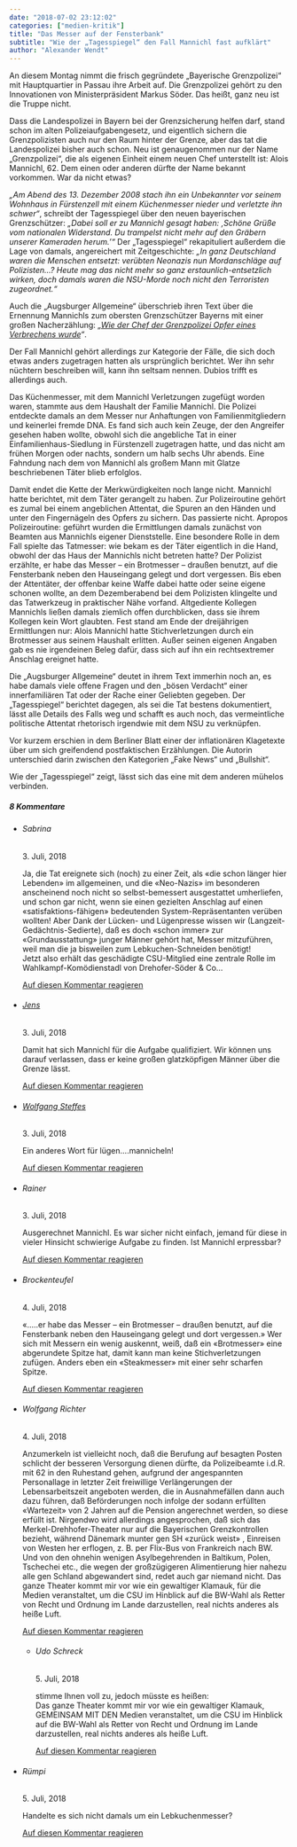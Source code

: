 ```yaml
---
date: "2018-07-02 23:12:02"
categories: ["medien-kritik"]
title: "Das Messer auf der Fensterbank"
subtitle: "Wie der „Tagesspiegel“ den Fall Mannichl fast aufklärt"
author: "Alexander Wendt"
---
```




An diesem Montag nimmt die frisch gegründete „Bayerische Grenzpolizei“ mit Hauptquartier in Passau ihre Arbeit auf. Die Grenzpolizei gehört zu den Innovationen von Ministerpräsident Markus Söder. Das heißt, ganz neu ist die Truppe nicht.

<!--more-->

Dass die Landespolizei in Bayern bei der Grenzsicherung helfen darf, stand schon im alten Polizeiaufgabengesetz, und eigentlich sichern die Grenzpolizisten auch nur den Raum hinter der Grenze, aber das tat die Landespolizei bisher auch schon. Neu ist genaugenommen nur der Name „Grenzpolizei“, die als eigenen Einheit einem neuen Chef unterstellt ist: Alois Mannichl, 62. Dem einen oder anderen dürfte der Name bekannt vorkommen. War da nicht etwas?

_„Am Abend des 13. Dezember 2008 stach ihn ein Unbekannter vor seinem Wohnhaus in Fürstenzell mit einem Küchenmesser nieder und verletzte ihn schwer“_, schreibt der Tagesspiegel über den neuen bayerischen Grenzschützer: _„Dabei soll er zu Mannichl gesagt haben: ‚Schöne Grüße vom nationalen Widerstand. Du trampelst nicht mehr auf den Gräbern unserer Kameraden herum.’“_ Der „Tagesspiegel“ rekapituliert außerdem die Lage von damals, angereichert mit Zeitgeschichte: _„In ganz Deutschland waren die Menschen entsetzt: verübten Neonazis nun Mordanschläge auf Polizisten&#8230;? Heute mag das nicht mehr so ganz erstaunlich-entsetzlich wirken, doch damals waren die NSU-Morde noch nicht den Terroristen zugeordnet.“_

Auch die „Augsburger Allgemeine“ überschrieb ihren Text über die Ernennung Mannichls zum obersten Grenzschützer Bayerns mit einer großen Nacherzählung: _„<a href="https://www.augsburger-allgemeine.de/bayern/Wie-der-Chef-der-Grenzpolizei-Opfer-eines-Verbrechens-wurde-id51508826.html">Wie der Chef der Grenzpolizei Opfer eines Verbrechens wurde</a>“_.

Der Fall Mannichl gehört allerdings zur Kategorie der Fälle, die sich doch etwas anders zugetragen hatten als ursprünglich berichtet. Wer ihn sehr nüchtern beschreiben will, kann ihn seltsam nennen. Dubios trifft es allerdings auch.

Das Küchenmesser, mit dem Mannichl Verletzungen zugefügt worden waren, stammte aus dem Haushalt der Familie Mannichl. Die Polizei entdeckte damals an dem Messer nur Anhaftungen von Familienmitgliedern und keinerlei fremde DNA. Es fand sich auch kein Zeuge, der den Angreifer gesehen haben wollte, obwohl sich die angebliche Tat in einer Einfamilienhaus-Siedlung in Fürstenzell zugetragen hatte, und das nicht am frühen Morgen oder nachts, sondern um halb sechs Uhr abends. Eine Fahndung nach dem von Mannichl als großem Mann mit Glatze beschriebenen Täter blieb erfolglos.

Damit endet die Kette der Merkwürdigkeiten noch lange nicht. Mannichl hatte berichtet, mit dem Täter gerangelt zu haben. Zur Polizeiroutine gehört es zumal bei einem angeblichen Attentat, die Spuren an den Händen und unter den Fingernägeln des Opfers zu sichern. Das passierte nicht. Apropos Polizeiroutine: geführt wurden die Ermittlungen damals zunächst von Beamten aus Mannichls eigener Dienststelle. Eine besondere Rolle in dem Fall spielte das Tatmesser: wie bekam es der Täter eigentlich in die Hand, obwohl der das Haus der Mannichls nicht betreten hatte? Der Polizist erzählte, er habe das Messer – ein Brotmesser – draußen benutzt, auf die Fensterbank neben den Hauseingang gelegt und dort vergessen. Bis eben der Attentäter, der offenbar keine Waffe dabei hatte oder seine eigene schonen wollte, an dem Dezemberabend bei dem Polizisten klingelte und das Tatwerkzeug in praktischer Nähe vorfand. Altgediente Kollegen Mannichls ließen damals ziemlich offen durchblicken, dass sie ihrem Kollegen kein Wort glaubten. Fest stand am Ende der dreijährigen Ermittlungen nur: Alois Mannichl hatte Stichverletzungen durch ein Brotmesser aus seinem Haushalt erlitten. Außer seinen eigenen Angaben gab es nie irgendeinen Beleg dafür, dass sich auf ihn ein rechtsextremer Anschlag ereignet hatte.

Die „Augsburger Allgemeine“ deutet in ihrem Text immerhin noch an, es habe damals viele offene Fragen und den „bösen Verdacht“ einer innerfamiliären Tat oder der Rache einer Geliebten gegeben. Der „Tagesspiegel“ berichtet dagegen, als sei die Tat bestens dokumentiert, lässt alle Details des Falls weg und schafft es auch noch, das vermeintliche politische Attentat rhetorisch irgendwie mit dem NSU zu verknüpfen.

Vor kurzem erschien in dem Berliner Blatt einer der inflationären Klagetexte über um sich greifendend postfaktischen Erzählungen. Die Autorin unterschied darin zwischen den Kategorien „Fake News“ und „Bullshit“.

Wie der „Tagesspiegel“ zeigt, lässt sich das eine mit dem anderen mühelos verbinden.


<!--more-->
<h5 class="comments-h">
8 Kommentare </h5>
<ul class="commentlist">
<li class="comment even thread-even depth-1 clearfix" id="li-comment-3902">
<h6 class="author">Sabrina</h6> <span class="date">3. Juli, 2018</span>



Ja, die Tat ereignete sich (noch) zu einer Zeit, als «die schon länger hier Lebenden» im allgemeinen, und die «Neo-Nazis» im besonderen anscheinend noch nicht so selbst-bemessert ausgestattet umherliefen, und schon gar nicht, wenn sie einen gezielten Anschlag auf einen «satisfaktions-fähigen» bedeutenden System-Repräsentanten verüben wollten! Aber Dank der Lücken- und Lügenpresse wissen wir (Langzeit-Gedächtnis-Sedierte), daß es doch «schon immer» zur «Grundausstattung» junger Männer gehört hat, Messer mitzuführen, weil man die ja bisweilen zum Lebkuchen-Schneiden benötigt!<br>
Jetzt also erhält das geschädigte CSU-Mitglied eine zentrale Rolle im Wahlkampf-Komödienstadl von Drehofer-Söder &amp; Co&#8230;

<a rel="nofollow" class="comment-reply-link" href="#comment-3902" data-commentid="3902" data-postid="7080" data-belowelement="comment-3902" data-respondelement="respond" data-replyto="Antworte auf Sabrina" aria-label="Antworte auf Sabrina">Auf diesen Kommentar reagieren</a> 


</li>
<li class="comment odd alt thread-odd thread-alt depth-1 clearfix" id="li-comment-3906">
<h6 class="author"><a href="https://www.youtube.com/channel/UCEayt6eQ7u29cWLJFpXpCrg" class="url" rel="ugc external nofollow">Jens</a></h6> <span class="date">3. Juli, 2018</span>



Damit hat sich Mannichl für die Aufgabe qualifiziert. Wir können uns darauf verlassen, dass er keine großen glatzköpfigen Männer über die Grenze lässt.

<a rel="nofollow" class="comment-reply-link" href="#comment-3906" data-commentid="3906" data-postid="7080" data-belowelement="comment-3906" data-respondelement="respond" data-replyto="Antworte auf Jens" aria-label="Antworte auf Jens">Auf diesen Kommentar reagieren</a> 


</li>
<li class="comment even thread-even depth-1 clearfix" id="li-comment-3909">
<h6 class="author"><a href="https://web.de" class="url" rel="ugc external nofollow">Wolfgang Steffes</a></h6> <span class="date">3. Juli, 2018</span>



Ein anderes Wort für lügen&#8230;.mannicheln!

<a rel="nofollow" class="comment-reply-link" href="#comment-3909" data-commentid="3909" data-postid="7080" data-belowelement="comment-3909" data-respondelement="respond" data-replyto="Antworte auf Wolfgang Steffes" aria-label="Antworte auf Wolfgang Steffes">Auf diesen Kommentar reagieren</a> 


</li>
<li class="comment odd alt thread-odd thread-alt depth-1 clearfix" id="li-comment-3910">
<h6 class="author">Rainer</h6> <span class="date">3. Juli, 2018</span>



Ausgerechnet Mannichl. Es war sicher nicht einfach, jemand für diese in vieler Hinsicht schwierige Aufgabe zu finden. Ist Mannichl erpressbar?

<a rel="nofollow" class="comment-reply-link" href="#comment-3910" data-commentid="3910" data-postid="7080" data-belowelement="comment-3910" data-respondelement="respond" data-replyto="Antworte auf Rainer" aria-label="Antworte auf Rainer">Auf diesen Kommentar reagieren</a> 


</li>
<li class="comment even thread-even depth-1 clearfix" id="li-comment-3915">
<h6 class="author">Brockenteufel</h6> <span class="date">4. Juli, 2018</span>



«&#8230;..er habe das Messer – ein Brotmesser – draußen benutzt, auf die Fensterbank neben den Hauseingang gelegt und dort vergessen.» Wer sich mit Messern ein wenig auskennt, weiß, daß ein «Brotmesser» eine abgerundete Spitze hat, damit kann man keine Stichverletzungen zufügen. Anders eben ein «Steakmesser» mit einer sehr scharfen Spitze.

<a rel="nofollow" class="comment-reply-link" href="#comment-3915" data-commentid="3915" data-postid="7080" data-belowelement="comment-3915" data-respondelement="respond" data-replyto="Antworte auf Brockenteufel" aria-label="Antworte auf Brockenteufel">Auf diesen Kommentar reagieren</a> 


</li>
<li class="comment odd alt thread-odd thread-alt depth-1 clearfix" id="li-comment-3931">
<h6 class="author">Wolfgang Richter</h6> <span class="date">4. Juli, 2018</span>



Anzumerkeln ist vielleicht noch, daß die Berufung auf besagten Posten schlicht der besseren Versorgung dienen dürfte, da Polizeibeamte i.d.R. mit 62 in den Ruhestand gehen, aufgrund der angespannten Personallage in letzter Zeit freiwillige Verlängerungen der Lebensarbeitszeit angeboten werden, die in Ausnahmefällen dann auch dazu führen, daß Beförderungen noch infolge der sodann erfüllten «Wartezeit» von 2 Jahren auf die Pension angerechnet werden, so diese erfüllt ist. Nirgendwo wird allerdings angesprochen, daß sich das Merkel-Drehhofer-Theater nur auf die Bayerischen Grenzkontrollen bezieht, während Dänemark munter gen SH «zurück weist» , Einreisen von Westen her erflogen, z. B. per Flix-Bus von Frankreich nach BW. Und von den ohnehin wenigen Asylbegehrenden in Baltikum, Polen, Tschechei etc., die wegen der großzügigeren Alimentierung hier nahezu alle gen Schland abgewandert sind, redet auch gar niemand nicht. Das ganze Theater kommt mir vor wie ein gewaltiger Klamauk, für die Medien veranstaltet, um die CSU im Hinblick auf die BW-Wahl als Retter von Recht und Ordnung im Lande darzustellen, real nichts anderes als heiße Luft.

<a rel="nofollow" class="comment-reply-link" href="#comment-3931" data-commentid="3931" data-postid="7080" data-belowelement="comment-3931" data-respondelement="respond" data-replyto="Antworte auf Wolfgang Richter" aria-label="Antworte auf Wolfgang Richter">Auf diesen Kommentar reagieren</a> 


<ul class="children">
<li class="comment even depth-2 clearfix" id="li-comment-3949">
<h6 class="author">Udo Schreck</h6> <span class="date">5. Juli, 2018</span>



stimme Ihnen voll zu, jedoch müsste es heißen:<br>
Das ganze Theater kommt mir vor wie ein gewaltiger Klamauk, GEMEINSAM MIT DEN Medien veranstaltet, um die CSU im Hinblick auf die BW-Wahl als Retter von Recht und Ordnung im Lande darzustellen, real nichts anderes als heiße Luft.

<a rel="nofollow" class="comment-reply-link" href="#comment-3949" data-commentid="3949" data-postid="7080" data-belowelement="comment-3949" data-respondelement="respond" data-replyto="Antworte auf Udo Schreck" aria-label="Antworte auf Udo Schreck">Auf diesen Kommentar reagieren</a> 


</li>
</ul>
</li>
<li class="comment odd alt thread-even depth-1 clearfix" id="li-comment-3941">
<h6 class="author">Rümpi</h6> <span class="date">5. Juli, 2018</span>



Handelte es sich nicht damals um ein Lebkuchenmesser?

<a rel="nofollow" class="comment-reply-link" href="#comment-3941" data-commentid="3941" data-postid="7080" data-belowelement="comment-3941" data-respondelement="respond" data-replyto="Antworte auf Rümpi" aria-label="Antworte auf Rümpi">Auf diesen Kommentar reagieren</a> 


</li>
</ul>
